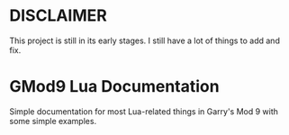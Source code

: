 # DISCLAIMER
This project is still in its early stages. I still have a lot of things to add and fix.
# GMod9 Lua Documentation
Simple documentation for most Lua-related things in Garry's Mod 9 with some simple examples.
